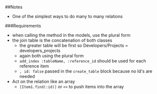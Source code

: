 ##Notes

* One of the simplest ways to do many to many relations

###Requirements

* when calling the method in the models, use the plural form
* the join table is the concatenation of both classes
	* the greater table will be first so Developers/Projects = developers_projects
	* again both using the plural form
	* `add_index :tableName, :reference_id` should be used for each reference item
	* `, id: false` passed in the `create_table` block because no Id's are needed
* Act on the relation like an array
	* `[Item1.find(:id)]` or `<<` to push items into the array
